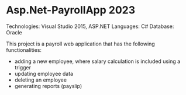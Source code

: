 # Asp.Net-PayrollApp 2023

Technologies: Visual Studio 2015, ASP.NET
Languages: C#
Database: Oracle

This project is a payroll web application that has the following functionalities:

- adding a new employee, where salary calculation is included using a trigger
- updating employee data
- deleting an employee
- generating reports (payslip)
